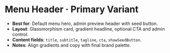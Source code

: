 # Menu Header · Primary Variant

- **Best for**: Default menu hero, admin preview header with seed button.
- **Layout**: Glassmorphism card, gradient headline, optional CTA and admin control.
- **Content fields**: `title`, `subtitle`, `tagline`, `cta`, `showSeedButton`.
- **Notes**: Align gradients and copy with final brand palette.
